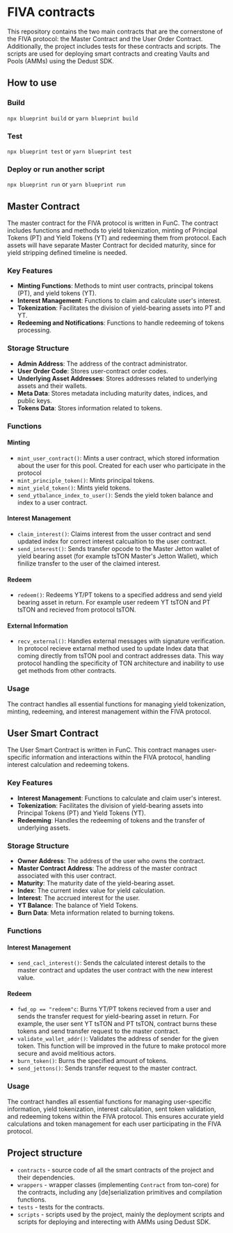 # FIVA contracts

This repository contains the two main contracts that are the cornerstone of the FIVA protocol: the Master Contract and the User Order Contract. Additionally, the project includes tests for these contracts and scripts. The scripts are used for deploying smart contracts and creating Vaults and Pools (AMMs) using the Dedust SDK.

## How to use

### Build

`npx blueprint build` or `yarn blueprint build`

### Test

`npx blueprint test` or `yarn blueprint test`

### Deploy or run another script

`npx blueprint run` or `yarn blueprint run`

## Master Contract

The master contract for the FIVA protocol is written in FunC. The contract includes functions and methods to yield tokenization, minting of Principal Tokens (PT) and Yield Tokens (YT) and redeeming them from protocol. Each assets will have separate Master Contract for decided maturity, since for yield stripping defined timeline is needed. 

### Key Features

- **Minting Functions**: Methods to mint user contracts, principal tokens (PT), and yield tokens (YT).
- **Interest Management**: Functions to claim and calculate user's interest.
- **Tokenization**: Facilitates the division of yield-bearing assets into PT and YT.
- **Redeeming and Notifications**: Functions to handle redeeming of tokens processing.

### Storage Structure

- **Admin Address**: The address of the contract administrator.
- **User Order Code**: Stores user-contract order codes.
- **Underlying Asset Addresses**: Stores addresses related to underlying assets and their wallets.
- **Meta Data**: Stores metadata including maturity dates, indices, and public keys.
- **Tokens Data**: Stores information related to tokens.

### Functions

#### Minting

- `mint_user_contract()`: Mints a user contract, which stored information about the user for this pool. Created for each user who participate in the protocol
- `mint_principle_token()`: Mints principal tokens.
- `mint_yield_token()`: Mints yield tokens.
- `send_ytbalance_index_to_user()`: Sends the yield token balance and index to a user contract.

#### Interest Management

- `claim_interest()`: Claims interest from the usser contract and send updated index for correct interest calcualtion to the user contract.
- `send_interest()`: Sends transfer opcode to the Master Jetton wallet of yield bearing asset (for example tsTON Master's Jetton Wallet), which finilize transfer to the user of the claimed interest.

#### Redeem

- `redeem()`: Redeems YT/PT tokens to a specified address and send yield bearing asset in return. For example user redeem YT tsTON and PT tsTON and recieved from protocol tsTON.

#### External Information

- `recv_external()`: Handles external messages with signature verification. In protocol recieve extarnal method used to update Index data that coming directly from tsTON pool and contract addresses data. This way protocol handling the specificity of TON architecture and inability to use get methods from other contracts.

### Usage

The contract handles all essential functions for managing yield tokenization, minting, redeeming, and interest management within the FIVA protocol.

## User Smart Contract

The User Smart Contract is written in FunC. This contract manages user-specific information and interactions within the FIVA protocol, handling interest calculation and redeeming tokens.

### Key Features

- **Interest Management**: Functions to calculate and claim user's interest.
- **Tokenization**: Facilitates the division of yield-bearing assets into Principal Tokens (PT) and Yield Tokens (YT).
- **Redeeming**: Handles the redeeming of tokens and the transfer of underlying assets.

### Storage Structure

- **Owner Address**: The address of the user who owns the contract.
- **Master Contract Address**: The address of the master contract associated with this user contract.
- **Maturity**: The maturity date of the yield-bearing asset.
- **Index**: The current index value for yield calculation.
- **Interest**: The accrued interest for the user.
- **YT Balance**: The balance of Yield Tokens.
- **Burn Data**: Meta information related to burning tokens.

### Functions

#### Interest Management

- `send_cacl_interest()`: Sends the calculated interest details to the master contract and updates the user contract with the new interest value.

#### Redeem

- `fwd_op == "redeem"c`: Burns YT/PT tokens recieved from a user and sends the transfer request for yield-bearing asset in return. For example, the user sent YT tsTON and PT tsTON, contract burns these tokens and send transfer request to the master contract.
- `validate_wallet_addr()`: Validates the address of sender for the given token. This function will be improved in the future to make protocol more secure and avoid melitious actors.
- `burn_token()`: Burns the specified amount of tokens.
- `send_jettons()`: Sends transfer request to the master contract.

### Usage

The contract handles all essential functions for managing user-specific information, yield tokenization, interest calculation, sent token validation, and redeeming tokens within the FIVA protocol. This ensures accurate yield calculations and token management for each user participating in the FIVA protocol.

## Project structure

-   `contracts` - source code of all the smart contracts of the project and their dependencies.
-   `wrappers` - wrapper classes (implementing `Contract` from ton-core) for the contracts, including any [de]serialization primitives and compilation functions.
-   `tests` - tests for the contracts.
-   `scripts` - scripts used by the project, mainly the deployment scripts and scripts for deploying and interecting with AMMs using Dedust SDK.



